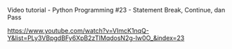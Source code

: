 Video tutorial - Python Programming #23 - Statement Break, Continue,  dan Pass

https://www.youtube.com/watch?v=VImcK1nqQ-Y&list=PLy3VBpgdBFy6XpB2zTIMqdosN2g-lw0O_&index=23
